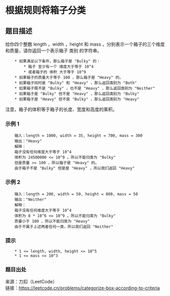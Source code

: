 # 根据规则将箱子分类

## 题目描述

给你四个整数 length ，width ，height 和 mass ，分别表示一个箱子的三个维度和质量，请你返回一个表示箱子 类别 的字符串。

```text
    * 如果满足以下条件，那么箱子是 "Bulky" 的：
        * 箱子 至少有一个 维度大于等于 10^4
        * 或者箱子的 体积 大于等于 10^9
    * 如果箱子的质量大于等于 100 ，那么箱子是 "Heavy" 的。
    * 如果箱子同时是 "Bulky" 和 "Heavy" ，那么返回类别为 "Both"
    * 如果箱子既不是 "Bulky" ，也不是 "Heavy" ，那么返回类别为 "Neither"
    * 如果箱子是 "Bulky" 但不是 "Heavy" ，那么返回类别为 "Bulky"
    * 如果箱子是 "Heavy" 但不是 "Bulky" ，那么返回类别为 "Heavy"
```

注意，箱子的体积等于箱子的长度、宽度和高度的乘积。

### 示例 1

```text
    输入：length = 1000, width = 35, height = 700, mass = 300
    输出："Heavy"
    解释：
    箱子没有任何维度大于等于 10^4
    体积为 24500000 <= 10^9 。所以不能归类为 "Bulky"
    但是质量 >= 100 ，所以箱子是 "Heavy" 的。
    由于箱子不是 "Bulky" 但是是 "Heavy" ，所以我们返回 "Heavy"
```

### 示例 2

```text
    输入：length = 200, width = 50, height = 800, mass = 50
    输出："Neither"
    解释：
    箱子没有任何维度大于等于 10^4
    体积为 8 * 10^6 <= 10^9 。所以不能归类为 "Bulky"
    质量小于 100 ，所以不能归类为 "Heavy"
    由于不属于上述两者任何一类，所以我们返回 "Neither"
```

### 提示

```text
    * 1 <= length, width, height <= 10^5
    * 1 <= mass <= 10^3
```

### 题目出处

来源：力扣（LeetCode）  
链接：<https://leetcode.cn/problems/categorize-box-according-to-criteria>
